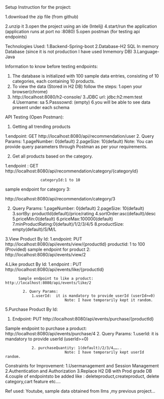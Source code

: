 Setup Instruction for the project:

1.download the zip file (from github)

2.unzip it
3.open the project using an ide (Intelij)
4.start/run the application (application runs at port no :8080)
5.open postman (for testing api endpoints)

Technologies Used:
1.Backend-Spring-boot
2.Database-H2 SQL In memory Database (since it is not production I have used Inmemory DB)
3.Language-Java

Information to know before testing endpoints:
1.	The database is initialized with 100 sample data entries, consisting of 10 categories, each containing 10 products.
2.	To view the data (Stored in H2 DB) follow the steps:
1.open your browser(chrome)
2. http://localhost:8080/h2-console/
3.JDBC url: jdbc:h2:mem:test
4.Username: sa
5.Passsowrd: (empty)
6.you will be able to see data present under each schema


API Testing (Open Postman):
1.	Getting all trending products 

1.endpoint: GET  http://localhost:8080/api/recommendation/user
2. Query Params:
                1.pageNumber:  0(default)
                 2.pageSize:    10(default)
Note: You can provide query parameters through Postman as per your requirements.

                
2.	Get all products based on the category.

1.endpoint : GET http://localhost:8080/api/recommendation/category/{categoryId}

                    categoryId:1 to 10
sample endpoint for category 3:

http://localhost:8080/api/recommendation/category/3

2. Query Params:
                1.pageNumber:  0(default)
                2.pageSize:    10(default)
                3.sortBy: productId(default)/price/rating
                4.sortOrder:asc(default)/desc
                5.priceMin:0(default)
                6.priceMax:100000(default)
                7.minProductRating:0(default)/1/2/3/4/5
                8.productSize: empty(default)/S/M/L




3.View Product By Id:
             1.endpoint: PUT http://localhost:8080/api/events/view/{productId}
                       productid: 1 to 100 (Provided)
                       sample endpoint for product 2: http://localhost:8080/api/events/view/2


4.Like product By Id:
          1.endpoint : PUT http://localhost:8080/api/events/like/{productId}

          Sample endpoint to like a product:  http://localhost:8080/api/events/like/2

            2. Query Params:
                1.userId:  it is mandatory to provide userId (userId>=0)
                               Note: I have temporarily kept it random.

   5.Purchase Product By Id:

1.	Endpoint: PUT http://localhost:8080/api/events/purchase/{productId}

Sample endpoint to purchase a product: http://localhost:8080/api/events/purchase/4
                 2. Query Params:
                1.userId:  it is mandatory to provide userId (userId>=0)
      
                2. purchaseQuantity: 1(default)/2/3/4……..
                               Note: I have temporarily kept userId random.


Constraints for Improvement:
1.Usermanagement and Session Management
2.Authentication and Authorization
3.Replace H2 DB with Prod grade DB
4.couple of endpointsto be added like : deleteproduct,createproduct, delete category,cart feature etc….

Ref used:
Youtube, sample data obtained from llms ,my previous project…
